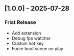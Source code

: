 ## [1.0.0] - 2025-07-28
### Frist Release
- Add extension
- Debug fps watcher
- Custom hot key
- Force boot scene on play